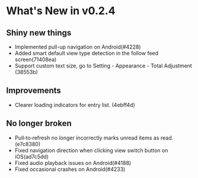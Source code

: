 # What's New in v0.2.4

## Shiny new things

- Implemented pull-up navigation on Android(#4228)
- Added smart default view type detection in the follow feed screen(71408ea)
- Support custom text size, go to Setting - Appearance - Total Adjustment (38553b)

## Improvements

- Clearer loading indicators for entry list. (4ebff4d)

## No longer broken

- Pull‑to‑refresh no longer incorrectly marks unread items as read. (e7c8380)
- Fixed navigation direction when clicking view switch button on iOS(ad7c5dd)
- Fixed audio playback issues on Android(#4188)
- Fixed occasional crashes on Android(#4233)
